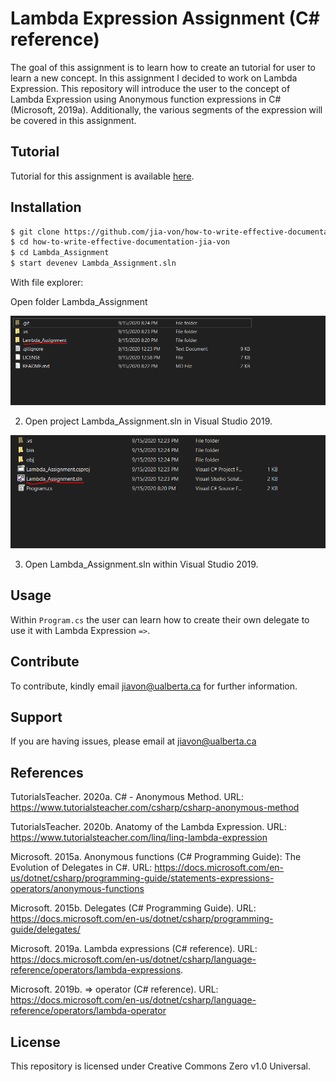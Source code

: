 # Lambda Expression Assignment (C# reference)

The goal of this assignment is to learn how to create an tutorial for user to learn a new concept. In this assignment I decided to work on Lambda Expression. This repository will introduce the user to the concept of Lambda Expression using Anonymous function expressions in C# (Microsoft, 2019a).
Additionally, the various segments of the expression will be covered in this assignment. 

## Tutorial

Tutorial for this assignment is available [here](/Images/Tutorial.pdf).

## Installation

````bash
$ git clone https://github.com/jia-von/how-to-write-effective-documentation.git
$ cd how-to-write-effective-documentation-jia-von
$ cd Lambda_Assignment
$ start devenev Lambda_Assignment.sln
````

With file explorer:

Open folder Lambda_Assignment

![Step 1: ](/Images/Step1.PNG)

2. Open project Lambda_Assignment.sln in Visual Studio 2019.

![Step 2: ](/Images/Step2.PNG)

3. Open Lambda_Assignment.sln within Visual Studio 2019.

## Usage

Within `Program.cs` the user can learn how to create their own delegate to use it with Lambda Expression `=>`.

## Contribute

To contribute, kindly email jiavon@ualberta.ca for further information. 

## Support

If you are having issues, please email at jiavon@ualberta.ca

## References

TutorialsTeacher. 2020a. C# - Anonymous Method. URL: https://www.tutorialsteacher.com/csharp/csharp-anonymous-method

TutorialsTeacher. 2020b. Anatomy of the Lambda Expression. URL: https://www.tutorialsteacher.com/linq/linq-lambda-expression

Microsoft. 2015a. Anonymous functions (C# Programming Guide): The Evolution of Delegates in C#. URL: https://docs.microsoft.com/en-us/dotnet/csharp/programming-guide/statements-expressions-operators/anonymous-functions

Microsoft. 2015b. Delegates (C# Programming Guide). URL: https://docs.microsoft.com/en-us/dotnet/csharp/programming-guide/delegates/

Microsoft. 2019a. Lambda expressions (C# reference). URL: https://docs.microsoft.com/en-us/dotnet/csharp/language-reference/operators/lambda-expressions. 

Microsoft. 2019b. => operator (C# reference). URL: https://docs.microsoft.com/en-us/dotnet/csharp/language-reference/operators/lambda-operator

## License

This repository is licensed under Creative Commons Zero v1.0 Universal. 